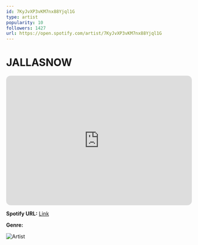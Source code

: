 ```yaml
---
id: 7KyJvXP3vKM7nx88Yjql1G
type: artist
popularity: 10
followers: 1427
url: https://open.spotify.com/artist/7KyJvXP3vKM7nx88Yjql1G
---
```

# JALLASNOW

<iframe style="border-radius:12px" src="https://open.spotify.com/embed/artist/7KyJvXP3vKM7nx88Yjql1G" width="100%" height="352" frameBorder="0" allowfullscreen="" allow="autoplay; clipboard-write; encrypted-media; fullscreen; picture-in-picture" loading="lazy"></iframe>

**Spotify URL:** [Link](https://open.spotify.com/artist/7KyJvXP3vKM7nx88Yjql1G)

**Genre:** 

![Artist](https://i.scdn.co/image/ab6761610000e5ebd2b2c2f57c5b746130576e89)
